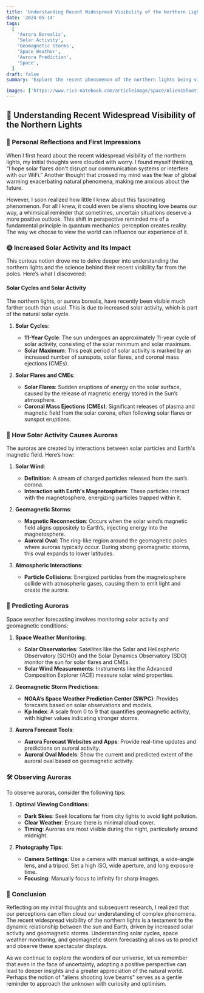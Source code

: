 ```yaml
---
title: 'Understanding Recent Widespread Visibility of the Northern Lights'
date: '2024-05-14'
tags:
  [
    'Aurora Borealis',
    'Solar Activity',
    'Geomagnetic Storms',
    'Space Weather',
    'Aurora Prediction',
    'Space',
  ]
draft: false
summary: 'Explore the recent phenomenon of the northern lights being visible far from the poles, driven by increased solar activity and geomagnetic storms. Learn about the science behind solar cycles, space weather forecasting, and how to predict and observe auroras.'

images: ['https://www.rics-notebook.com/articleimage/Space/AliensShootingLoveBeams.webp']
---
```


## 🌌 Understanding Recent Widespread Visibility of the Northern Lights

### 🌠 Personal Reflections and First Impressions

When I first heard about the recent widespread visibility of the northern lights, my initial thoughts were clouded with worry. I found myself thinking, “I hope solar flares don't disrupt our communication systems or interfere with our WiFi.” Another thought that crossed my mind was the fear of global warming exacerbating natural phenomena, making me anxious about the future.

However, I soon realized how little I knew about this fascinating phenomenon. For all I knew, it could even be aliens shooting love beams our way, a whimsical reminder that sometimes, uncertain situations deserve a more positive outlook. This shift in perspective reminded me of a fundamental principle in quantum mechanics: perception creates reality. The way we choose to view the world can influence our experience of it.

### 🌞 Increased Solar Activity and Its Impact

This curious notion drove me to delve deeper into understanding the northern lights and the science behind their recent visibility far from the poles. Here’s what I discovered:

#### Solar Cycles and Solar Activity

The northern lights, or aurora borealis, have recently been visible much farther south than usual. This is due to increased solar activity, which is part of the natural solar cycle.

1. **Solar Cycles**:

   - **11-Year Cycle**: The sun undergoes an approximately 11-year cycle of solar activity, consisting of the solar minimum and solar maximum.
   - **Solar Maximum**: This peak period of solar activity is marked by an increased number of sunspots, solar flares, and coronal mass ejections (CMEs).

2. **Solar Flares and CMEs**:
   - **Solar Flares**: Sudden eruptions of energy on the solar surface, caused by the release of magnetic energy stored in the Sun’s atmosphere.
   - **Coronal Mass Ejections (CMEs)**: Significant releases of plasma and magnetic field from the solar corona, often following solar flares or sunspot eruptions.

### 🌠 How Solar Activity Causes Auroras

The auroras are created by interactions between solar particles and Earth's magnetic field. Here’s how:

1. **Solar Wind**:

   - **Definition**: A stream of charged particles released from the sun’s corona.
   - **Interaction with Earth's Magnetosphere**: These particles interact with the magnetosphere, energizing particles trapped within it.

2. **Geomagnetic Storms**:

   - **Magnetic Reconnection**: Occurs when the solar wind’s magnetic field aligns oppositely to Earth’s, injecting energy into the magnetosphere.
   - **Auroral Oval**: The ring-like region around the geomagnetic poles where auroras typically occur. During strong geomagnetic storms, this oval expands to lower latitudes.

3. **Atmospheric Interactions**:
   - **Particle Collisions**: Energized particles from the magnetosphere collide with atmospheric gases, causing them to emit light and create the aurora.

### 🔮 Predicting Auroras

Space weather forecasting involves monitoring solar activity and geomagnetic conditions:

1. **Space Weather Monitoring**:

   - **Solar Observatories**: Satellites like the Solar and Heliospheric Observatory (SOHO) and the Solar Dynamics Observatory (SDO) monitor the sun for solar flares and CMEs.
   - **Solar Wind Measurements**: Instruments like the Advanced Composition Explorer (ACE) measure solar wind properties.

2. **Geomagnetic Storm Predictions**:

   - **NOAA’s Space Weather Prediction Center (SWPC)**: Provides forecasts based on solar observations and models.
   - **Kp Index**: A scale from 0 to 9 that quantifies geomagnetic activity, with higher values indicating stronger storms.

3. **Aurora Forecast Tools**:
   - **Aurora Forecast Websites and Apps**: Provide real-time updates and predictions on auroral activity.
   - **Auroral Oval Models**: Show the current and predicted extent of the auroral oval based on geomagnetic activity.

### 🛠️ Observing Auroras

To observe auroras, consider the following tips:

1. **Optimal Viewing Conditions**:

   - **Dark Skies**: Seek locations far from city lights to avoid light pollution.
   - **Clear Weather**: Ensure there is minimal cloud cover.
   - **Timing**: Auroras are most visible during the night, particularly around midnight.

2. **Photography Tips**:
   - **Camera Settings**: Use a camera with manual settings, a wide-angle lens, and a tripod. Set a high ISO, wide aperture, and long exposure time.
   - **Focusing**: Manually focus to infinity for sharp images.

### 🌌 Conclusion

Reflecting on my initial thoughts and subsequent research, I realized that our perceptions can often cloud our understanding of complex phenomena. The recent widespread visibility of the northern lights is a testament to the dynamic relationship between the sun and Earth, driven by increased solar activity and geomagnetic storms. Understanding solar cycles, space weather monitoring, and geomagnetic storm forecasting allows us to predict and observe these spectacular displays.

As we continue to explore the wonders of our universe, let us remember that even in the face of uncertainty, adopting a positive perspective can lead to deeper insights and a greater appreciation of the natural world. Perhaps the notion of "aliens shooting love beams" serves as a gentle reminder to approach the unknown with curiosity and optimism.
